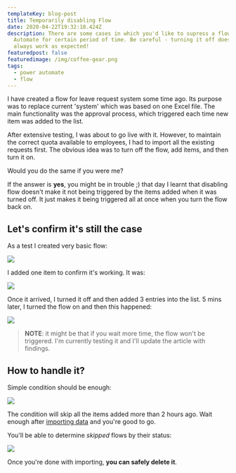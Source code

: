 ```yaml
---
templateKey: blog-post
title: Temporarily disabling Flow
date: 2020-04-22T19:32:18.424Z
description: There are some cases in which you'd like to supress a flow in Power
  Automate for certain period of time. Be careful - turning it off doesn't
  always work as expected!
featuredpost: false
featuredimage: /img/coffee-gear.png
tags:
  - power automate
  - flow
---
```

I have created a flow for leave request system some time ago. Its purpose was to replace current 'system' which was based on one Excel file. The main functionality was the approval process, which triggered each time new item was added to the list.

After extensive testing, I was about to go live with it. However, to maintain the correct quota available to employees, I had to import all the existing requests first. The obvious idea was to turn off the flow, add items, and then turn it on.

Would you do the same if you were me?

If the answer is **yes**, you might be in trouble ;) that day I learnt that disabling flow doesn't make it not being triggered by the items added when it was turned off. It just makes it being triggered all at once when you turn the flow back on.

## Let's confirm it's still the case

As a test I created very basic flow:

![](/img/2020-11-11-21_19_43-window.png)

I added one item to confirm it's working. It was:

![](/img/2020-11-11-21_50_34-mail.png)

Once it arrived, I turned it off and then added 3 entries into the list. 5 mins later, I turned the flow on and then this happened:

![](/img/2020-11-11-21_55_08-mail.png)

> **NOTE**: it might be that if you wait more time, the flow won't be triggered. I'm currently testing it and I'll update the article with findings.

## How to handle it?

Simple condition should be enough:

![](/img/2020-11-11-22_05_13-edit-your-flow-_-power-automate.png)

The condition will skip all the items added more than 2 hours ago. Wait enough after [importing data](https://robdy.github.io/import-excel-to-shp-list/) and you're good to go.

You'll be able to determine *skipped* flows by their status:

![](/img/2020-11-11-22_11_00-mail.png)

Once you're done with importing, **you can safely delete it**.